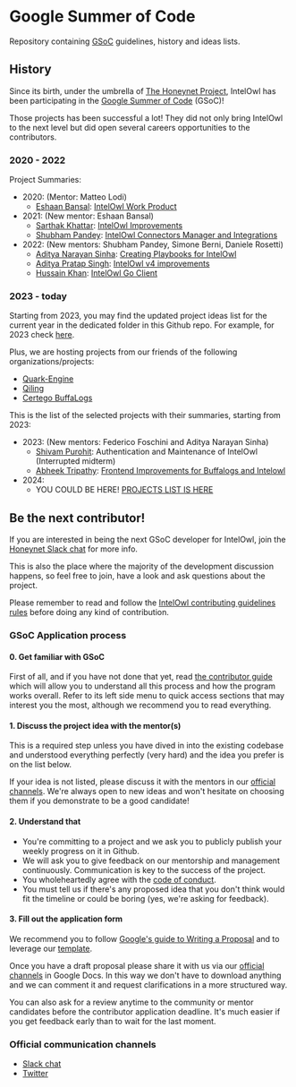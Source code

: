 # Google Summer of Code
Repository containing [GSoC](https://summerofcode.withgoogle.com/) guidelines, history and ideas lists.

## History
Since its birth, under the umbrella of [The Honeynet Project](https://www.honeynet.org), IntelOwl has been participating in the [Google Summer of Code](https://summerofcode.withgoogle.com/) (GSoC)!

Those projects has been successful a lot! They did not only bring IntelOwl to the next level but did open several careers opportunities to the contributors.

### 2020 - 2022

Project Summaries:

- 2020: (Mentor: Matteo Lodi)
  - [Eshaan Bansal](https://twitter.com/eshaan7_): [IntelOwl Work Product](https://www.honeynet.org/2020/08/26/gsoc-2020-work-product%e2%80%8a-%e2%80%8aintel-owl/)
- 2021: (New mentor: Eshaan Bansal)
  - [Sarthak Khattar](https://twitter.com/Mr_Momo07): [IntelOwl Improvements](https://www.honeynet.org/2021/08/20/gsoc-2021-project-summary-intelowl-improvements/)
  - [Shubham Pandey](https://twitter.com/imshubham31): [IntelOwl Connectors Manager and Integrations](https://www.honeynet.org/2021/08/20/gsoc-2021-project-summary-intelowl-connectors-manager-and-integrations/)
- 2022: (New mentors: Shubham Pandey, Simone Berni, Daniele Rosetti)
  - [Aditya Narayan Sinha](https://twitter.com/0x0elliot): [Creating Playbooks for IntelOwl](https://www.honeynet.org/2022/10/06/gsoc-2022-project-summary-creating-playbooks-for-intelowl/)
  - [Aditya Pratap Singh](https://twitter.com/devmrfitz): [IntelOwl v4 improvements](https://www.honeynet.org/2022/09/26/gsoc-2022-project-summary-intelowl-v4-improvements/)
  - [Hussain Khan](https://twitter.com/Hussain41099635): [IntelOwl Go Client](https://www.honeynet.org/2022/09/06/gsoc-2022-project-summary-intelowl-go-client-go-intelowl/)

### 2023 - today
Starting from 2023, you may find the updated project ideas list for the current year in the dedicated folder in this Github repo. For example, for 2023 check [here](https://github.com/intelowlproject/gsoc/blob/main/2023/README.md).

Plus, we are hosting projects from our friends of the following organizations/projects:
* [Quark-Engine](https://github.com/quark-engine)
* [Qiling](https://github.com/qilingframework)
* [Certego BuffaLogs](https://github.com/certego/BuffaLogs)

This is the list of the selected projects with their summaries, starting from 2023:
- 2023: (New mentors: Federico Foschini and Aditya Narayan Sinha)
  - [Shivam Purohit](https://twitter.com/stay_away_plss): Authentication and Maintenance of IntelOwl (Interrupted midterm)
  - [Abheek Tripathy](https://twitter.com/abheekblahblah): [Frontend Improvements for Buffalogs and Intelowl](https://intelowlproject.github.io/blogs/gsoc23_project_summary)
- 2024:
  - YOU COULD BE HERE! [PROJECTS LIST IS HERE](https://github.com/intelowlproject/gsoc/blob/main/2024/README.md)


## Be the next contributor!
If you are interested in being the next GSoC developer for IntelOwl, join the [Honeynet Slack chat](https://gsoc-slack.honeynet.org/) for more info.

This is also the place where the majority of the development discussion happens, so feel free to join, have a look and ask questions about the project.

Please remember to read and follow the [IntelOwl contributing guidelines rules](https://intelowl.readthedocs.io/en/latest/Contribute.html) before doing any kind of contribution.

### GSoC Application process

#### 0. Get familiar with GSoC

First of all, and if you have not done that yet, read [the contributor guide](https://google.github.io/gsocguides/student/) which will allow you to understand all this process and how the program works overall. Refer to its left side menu to quick access sections that may interest you the most, although we recommend you to read everything.  
  
#### 1. Discuss the project idea with the mentor(s)

This is a required step unless you have dived in into the existing codebase and understood everything perfectly (very hard) and the idea you prefer is on the list below.

If your idea is not listed, please discuss it with the mentors in our [official channels](https://github.com/intelowlproject/gsoc/blob/main/README.md#official-communication-channels). We're always open to new ideas and won't hesitate on choosing them if you demonstrate to be a good candidate!  
  
#### 2. Understand that

- You're committing to a project and we ask you to publicly publish your weekly progress on it in Github.
- We will ask you to give feedback on our mentorship and management continuously. Communication is key to the success of the project.
- You wholeheartedly agree with the [code of conduct](https://github.com/intelowlproject/IntelOwl/blob/master/CODE_OF_CONDUCT.md).
- You must tell us if there's any proposed idea that you don't think would fit the timeline or could be boring (yes, we're asking for feedback).
  
#### 3. Fill out the application form

We recommend you to follow [Google's guide to Writing a Proposal](https://google.github.io/gsocguides/student/writing-a-proposal) and to leverage our [template](https://github.com/intelowlproject/gsoc/blob/main/proposal_template.md).

Once you have a draft proposal please share it with us via our [official channels](https://github.com/intelowlproject/gsoc/blob/main/README.md#official-communication-channels) in Google Docs. In this way we don't have to download anything and we can comment it and request clarifications in a more structured way.

You can also ask for a review anytime to the community or mentor candidates before the contributor application deadline. It's much easier if you get feedback early than to wait for the last moment.

### Official communication channels
* [Slack chat](https://gsoc-slack.honeynet.org/)
* [Twitter](https://twitter.com/intel_owl)
